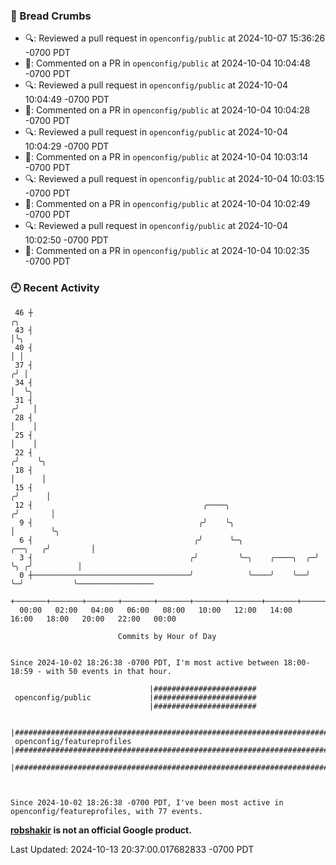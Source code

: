 ### 🍞 Bread Crumbs

 * 🔍: Reviewed a pull request in  `openconfig/public` at 2024-10-07 15:36:26 -0700 PDT
 * 💬: Commented on a PR in  `openconfig/public` at 2024-10-04 10:04:48 -0700 PDT
 * 🔍: Reviewed a pull request in  `openconfig/public` at 2024-10-04 10:04:49 -0700 PDT
 * 💬: Commented on a PR in  `openconfig/public` at 2024-10-04 10:04:28 -0700 PDT
 * 🔍: Reviewed a pull request in  `openconfig/public` at 2024-10-04 10:04:29 -0700 PDT
 * 💬: Commented on a PR in  `openconfig/public` at 2024-10-04 10:03:14 -0700 PDT
 * 🔍: Reviewed a pull request in  `openconfig/public` at 2024-10-04 10:03:15 -0700 PDT
 * 💬: Commented on a PR in  `openconfig/public` at 2024-10-04 10:02:49 -0700 PDT
 * 🔍: Reviewed a pull request in  `openconfig/public` at 2024-10-04 10:02:50 -0700 PDT
 * 💬: Commented on a PR in  `openconfig/public` at 2024-10-04 10:02:35 -0700 PDT

### 🕘 Recent Activity
```
 46 ┼                                                                            ╭╮
 43 ┤                                                                            │╰╮
 40 ┤                                                                            │ │
 37 ┤                                                                           ╭╯ │
 34 ┤                                                                           │  ╰╮
 31 ┤                                                                          ╭╯   │
 28 ┤                                                                          │    │
 25 ┤                                                                          │    │
 22 ┤                                                                         ╭╯    ╰╮
 18 ┤                                                                         │      │
 15 ┤                                                                        ╭╯      │
 12 ┤                                      ╭────╮                           ╭╯       │
  9 ┤                                     ╭╯    ╰╮                          │        ╰╮
  6 ┤                                    ╭╯      ╰─╮                ╭──╮   ╭╯         │
  3 ┤                                   ╭╯         ╰─╮    ╭────╮  ╭─╯  ╰╮ ╭╯          │
  0 ┼───────────────────────────────────╯            ╰────╯    ╰──╯     ╰─╯           ╰─────────────────
    +───────+───────+───────+───────+───────+───────+───────+───────+───────+───────+───────+───────+────
  00:00   02:00   04:00   06:00   08:00   10:00   12:00   14:00   16:00   18:00   20:00   22:00   00:00   

						Commits by Hour of Day


Since 2024-10-02 18:26:38 -0700 PDT, I'm most active between 18:00-18:59 - with 50 events in that hour.

```



```
                               |#######################
 openconfig/public             |#######################
                               |#######################

                               |#############################################################################
 openconfig/featureprofiles    |#############################################################################
                               |#############################################################################



Since 2024-10-02 18:26:38 -0700 PDT, I've been most active in openconfig/featureprofiles, with 77 events.

```
**[robshakir](mailto:robjs@google.com) is not an official Google product.**  


Last Updated: 2024-10-13 20:37:00.017682833 -0700 PDT
